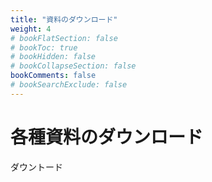 ```yaml
---
title: "資料のダウンロード"
weight: 4
# bookFlatSection: false
# bookToc: true
# bookHidden: false
# bookCollapseSection: false
bookComments: false
# bookSearchExclude: false
---
```


# 各種資料のダウンロード

ダウントード

